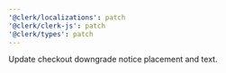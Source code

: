 ```yaml
---
'@clerk/localizations': patch
'@clerk/clerk-js': patch
'@clerk/types': patch
---
```


Update checkout downgrade notice placement and text.

